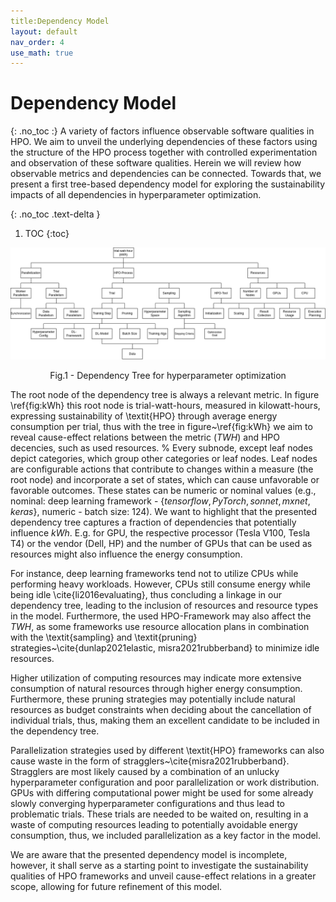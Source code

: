 ```yaml
---
title:Dependency Model
layout: default
nav_order: 4
use_math: true
---
```



# Dependency Model

{: .no_toc :}
A variety of factors influence observable software qualities in HPO.
We aim to unveil the underlying dependencies of these factors using the structure of the HPO process together with controlled experimentation and observation of these software qualities.
Herein we will review how observable metrics and dependencies can be connected. Towards that, we present a first tree-based dependency model for exploring the sustainability impacts of all dependencies in hyperparameter optimization.

{: .no_toc .text-delta }
1. TOC
{:toc}


<p align = "center">
<img src =/assets/graphics/dependency_model.drawio.png

</p>
<p align = "center">
Fig.1 - Dependency Tree for hyperparameter optimization
</p>

The root node of the dependency tree is always a relevant metric. In figure \ref{fig:kWh} this root node is trial-watt-hours, measured in kilowatt-hours, expressing sustainability of \textit{HPO} through average energy consumption per trial, thus with the tree in figure~\ref{fig:kWh} we aim to reveal cause-effect relations between the metric ($TWH$) and HPO decencies, such as used resources.
% Every subnode, except leaf nodes depict categories, which group other categories or leaf nodes.
Leaf nodes are configurable actions that contribute to changes within a measure (the root node) and incorporate a set of states, which can cause unfavorable or favorable outcomes.
These states can be numeric or nominal values (e.g., nominal: deep learning framework - $\{tensorflow, PyTorch, sonnet, mxnet, keras\}$, numeric - batch size: $124$).
We want to highlight that the presented dependency tree captures a fraction of dependencies that potentially influence $kWh$. E.g. for GPU, the respective processor (Tesla V100, Tesla T4) or the vendor (Dell, HP) and the number of GPUs that can be used as resources might also influence the energy consumption.

For instance, deep learning frameworks tend not to utilize CPUs while performing heavy workloads.
However, CPUs still consume energy while being idle \cite{li2016evaluating}, thus concluding a linkage in our dependency tree, leading to the inclusion of resources and resource types in the model.
Furthermore, the used HPO-Framework may also affect the $TWH$, as some frameworks use resource allocation plans in combination with the \textit{sampling} and \textit{pruning} strategies~\cite{dunlap2021elastic, misra2021rubberband} to minimize idle resources.


Higher utilization of computing resources may indicate more extensive consumption of natural resources through higher energy consumption.
Furthermore, these pruning strategies may potentially include natural resources as budget constraints when deciding about the cancellation of individual trials, thus, making them an excellent candidate to be included in the dependency tree.


Parallelization strategies used by different \textit{HPO} frameworks can also cause waste in the form of stragglers~\cite{misra2021rubberband}.
Stragglers are most likely caused by a combination of an unlucky hyperparameter configuration and poor parallelization or work distribution.
GPUs with differing computational power might be used for some already slowly converging hyperparameter configurations and thus lead to problematic trials. These trials are needed to be waited on, resulting in a waste of computing resources leading to potentially avoidable energy consumption, thus, we included parallelization as a key factor in the model.

We are aware that the presented dependency model is incomplete, however, it shall serve as a starting point to investigate the sustainability qualities of HPO frameworks and unveil cause-effect relations in a greater scope, allowing for future refinement of this model.
